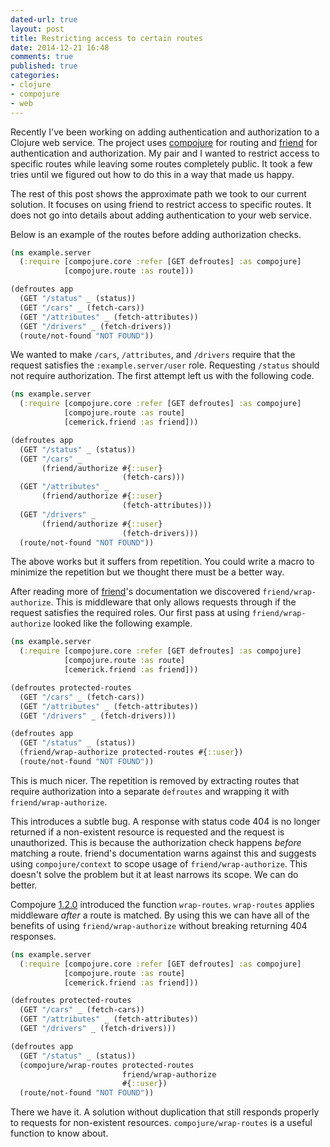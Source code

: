 ```yaml
---
dated-url: true
layout: post
title: Restricting access to certain routes
date: 2014-12-21 16:48
comments: true
published: true
categories:
- clojure
- compojure
- web
---
```


Recently I've been working on adding authentication and authorization
to a Clojure web service. The project uses
[compojure](https://github.com/weavejester/compojure) for routing and
[friend](https://github.com/cemerick/friend) for authentication and
authorization. My pair and I wanted to restrict access to specific
routes while leaving some routes completely public. It took a few
tries until we figured out how to do this in a way that made us happy.

The rest of this post shows the approximate path we took to our
current solution. It focuses on using friend to restrict access to
specific routes. It does not go into details about adding
authentication to your web service.

Below is an example of the routes before adding authorization checks.

```clojure
(ns example.server
  (:require [compojure.core :refer [GET defroutes] :as compojure]
            [compojure.route :as route]))

(defroutes app
  (GET "/status" _ (status))
  (GET "/cars" _ (fetch-cars))
  (GET "/attributes" _ (fetch-attributes))
  (GET "/drivers" _ (fetch-drivers))
  (route/not-found "NOT FOUND"))
```

We wanted to make `/cars`, `/attributes`, and `/drivers` require that
the request satisfies the `:example.server/user` role. Requesting
`/status` should not require authorization. The first attempt left us
with the following code.

```clojure
(ns example.server
  (:require [compojure.core :refer [GET defroutes] :as compojure]
            [compojure.route :as route]
            [cemerick.friend :as friend]))

(defroutes app
  (GET "/status" _ (status))
  (GET "/cars" _
       (friend/authorize #{::user}
                         (fetch-cars)))
  (GET "/attributes" _
       (friend/authorize #{::user}
                         (fetch-attributes)))
  (GET "/drivers" _
       (friend/authorize #{::user}
                         (fetch-drivers)))
  (route/not-found "NOT FOUND"))
```

The above works but it suffers from repetition. You could write a
macro to minimize the repetition but we thought there must be a better
way.

After reading more of [friend](https://github.com/cemerick/friend)'s
documentation we discovered `friend/wrap-authorize`. This is
middleware that only allows requests through if the request
satisfies the required roles. Our first pass at using
`friend/wrap-authorize` looked like the following example.

``` clojure
(ns example.server
  (:require [compojure.core :refer [GET defroutes] :as compojure]
            [compojure.route :as route]
            [cemerick.friend :as friend]))

(defroutes protected-routes
  (GET "/cars" _ (fetch-cars))
  (GET "/attributes" _ (fetch-attributes))
  (GET "/drivers" _ (fetch-drivers)))

(defroutes app
  (GET "/status" _ (status))
  (friend/wrap-authorize protected-routes #{::user})
  (route/not-found "NOT FOUND"))
```

This is much nicer. The repetition is removed by extracting routes
that require authorization into a separate `defroutes` and wrapping it
with `friend/wrap-authorize`.

This introduces a subtle bug. A response with status code 404 is no
longer returned if a non-existent resource is requested and the
request is unauthorized. This is because the authorization check
happens _before_ matching a route. friend's documentation warns
against this and suggests using `compojure/context` to scope usage of
`friend/wrap-authorize`. This doesn't solve the problem but it at
least narrows its scope. We can do better.

Compojure
[1.2.0](https://github.com/weavejester/compojure/blob/master/HISTORY.md)
introduced the function `wrap-routes`. `wrap-routes` applies
middleware _after_ a route is matched. By using this we can have all
of the benefits of using `friend/wrap-authorize` without breaking
returning 404 responses.

``` clojure
(ns example.server
  (:require [compojure.core :refer [GET defroutes] :as compojure]
            [compojure.route :as route]
            [cemerick.friend :as friend]))

(defroutes protected-routes
  (GET "/cars" _ (fetch-cars))
  (GET "/attributes" _ (fetch-attributes))
  (GET "/drivers" _ (fetch-drivers)))

(defroutes app
  (GET "/status" _ (status))
  (compojure/wrap-routes protected-routes
                         friend/wrap-authorize
                         #{::user})
  (route/not-found "NOT FOUND"))
```

There we have it. A solution without duplication that still responds
properly to requests for non-existent resources.
`compojure/wrap-routes` is a useful function to know about.
  
